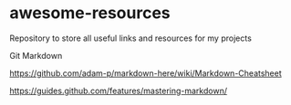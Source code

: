 # awesome-resources
Repository to store all useful links and resources for my projects

Git Markdown

https://github.com/adam-p/markdown-here/wiki/Markdown-Cheatsheet

https://guides.github.com/features/mastering-markdown/
